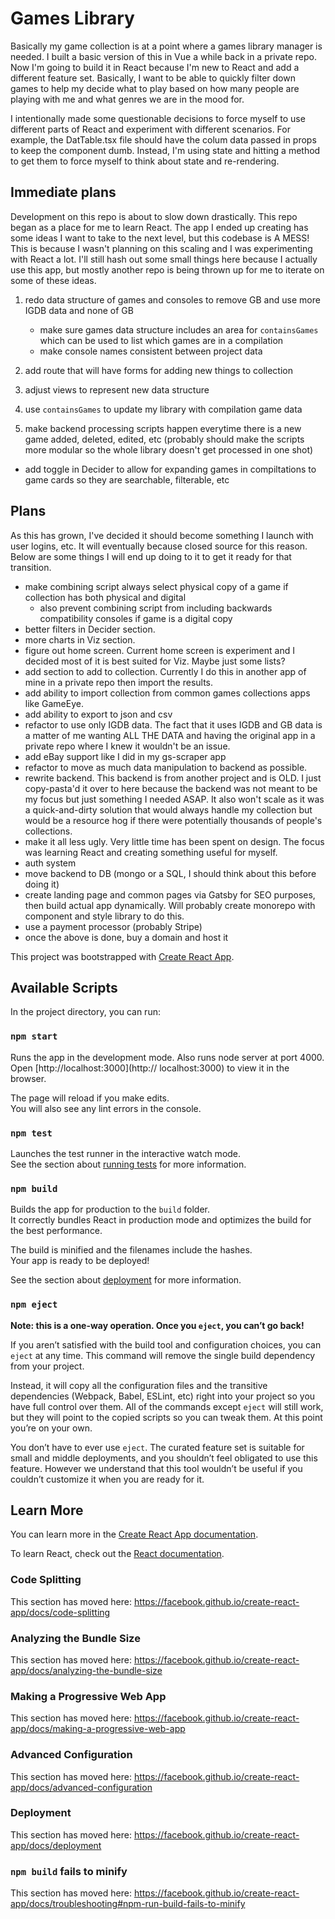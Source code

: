 # Games Library

Basically my game collection is at a point where a games library manager is needed. I built a basic version of this in Vue a while back in a private repo. Now I'm going to build it in React because I'm new to React and add a different feature set. Basically, I want to be able to quickly filter down games to help my decide what to play based on how many people are playing with me and what genres we are in the mood for.

I intentionally made some questionable decisions to force myself to use different parts of React and experiment with different scenarios. For example, the DatTable.tsx file should have the colum data passed in props to keep the component dumb. Instead, I'm using state and hitting a method to get them to force myself to think about state and re-rendering.

## Immediate plans

Development on this repo is about to slow down drastically. This repo began as a place for me to learn React. The app I ended up creating has some ideas I want to take to the next level, but this codebase is A MESS! This is because I wasn't planning on this scaling and I was experimenting with React a lot. I'll still hash out some small things here because I actually use this app, but mostly another repo is being thrown up for me to iterate on some of these ideas.

1. redo data structure of games and consoles to remove GB and use more IGDB data and none of GB

   - make sure games data structure includes an area for `containsGames` which can be used to list which games are in a compilation
   - make console names consistent between project data

2. add route that will have forms for adding new things to collection
3. adjust views to represent new data structure
4. use `containsGames` to update my library with compilation game data
5. make backend processing scripts happen everytime there is a new game added, deleted, edited, etc (probably should make the scripts more modular so the whole library doesn't get processed in one shot)

- add toggle in Decider to allow for expanding games in compiltations to game cards so they are searchable, filterable, etc

## Plans

As this has grown, I've decided it should become something I launch with user logins, etc. It will eventually because closed source for this reason. Below are some things I will end up doing to it to get it ready for that transition.

- make combining script always select physical copy of a game if collection has both physical and digital
  - also prevent combining script from including backwards compatibility consoles if game is a digital copy
- better filters in Decider section.
- more charts in Viz section.
- figure out home screen. Current home screen is experiment and I decided most of it is best suited for Viz. Maybe just some lists?
- add section to add to collection. Currently I do this in another app of mine in a private repo then import the results.
- add ability to import collection from common games collections apps like GameEye.
- add ability to export to json and csv
- refactor to use only IGDB data. The fact that it uses IGDB and GB data is a matter of me wanting ALL THE DATA and having the original app in a private repo where I knew it wouldn't be an issue.
- add eBay support like I did in my gs-scraper app
- refactor to move as much data manipulation to backend as possible.
- rewrite backend. This backend is from another project and is OLD. I just copy-pasta'd it over to here because the backend was not meant to be my focus but just something I needed ASAP. It also won't scale as it was a quick-and-dirty solution that would always handle my collection but would be a resource hog if there were potentially thousands of people's collections.
- make it all less ugly. Very little time has been spent on design. The focus was learning React and creating something useful for myself.
- auth system
- move backend to DB (mongo or a SQL, I should think about this before doing it)
- create landing page and common pages via Gatsby for SEO purposes, then build actual app dynamically. Will probably create monorepo with component and style library to do this.
- use a payment processor (probably Stripe)
- once the above is done, buy a domain and host it

This project was bootstrapped with [Create React App](https://github.com/facebook/create-react-app).

## Available Scripts

In the project directory, you can run:

### `npm start`

Runs the app in the development mode. Also runs node server at port 4000.<br />
Open [http://localhost:3000](http:// localhost:3000) to view it in the browser.

The page will reload if you make edits.<br />
You will also see any lint errors in the console.

### `npm test`

Launches the test runner in the interactive watch mode.<br />
See the section about [running tests](https://facebook.github.io/create-react-app/docs/running-tests) for more information.

### `npm build`

Builds the app for production to the `build` folder.<br />
It correctly bundles React in production mode and optimizes the build for the best performance.

The build is minified and the filenames include the hashes.<br />
Your app is ready to be deployed!

See the section about [deployment](https://facebook.github.io/create-react-app/docs/deployment) for more information.

### `npm eject`

**Note: this is a one-way operation. Once you `eject`, you can’t go back!**

If you aren’t satisfied with the build tool and configuration choices, you can `eject` at any time. This command will remove the single build dependency from your project.

Instead, it will copy all the configuration files and the transitive dependencies (Webpack, Babel, ESLint, etc) right into your project so you have full control over them. All of the commands except `eject` will still work, but they will point to the copied scripts so you can tweak them. At this point you’re on your own.

You don’t have to ever use `eject`. The curated feature set is suitable for small and middle deployments, and you shouldn’t feel obligated to use this feature. However we understand that this tool wouldn’t be useful if you couldn’t customize it when you are ready for it.

## Learn More

You can learn more in the [Create React App documentation](https://facebook.github.io/create-react-app/docs/getting-started).

To learn React, check out the [React documentation](https://reactjs.org/).

### Code Splitting

This section has moved here: https://facebook.github.io/create-react-app/docs/code-splitting

### Analyzing the Bundle Size

This section has moved here: https://facebook.github.io/create-react-app/docs/analyzing-the-bundle-size

### Making a Progressive Web App

This section has moved here: https://facebook.github.io/create-react-app/docs/making-a-progressive-web-app

### Advanced Configuration

This section has moved here: https://facebook.github.io/create-react-app/docs/advanced-configuration

### Deployment

This section has moved here: https://facebook.github.io/create-react-app/docs/deployment

### `npm build` fails to minify

This section has moved here: https://facebook.github.io/create-react-app/docs/troubleshooting#npm-run-build-fails-to-minify

